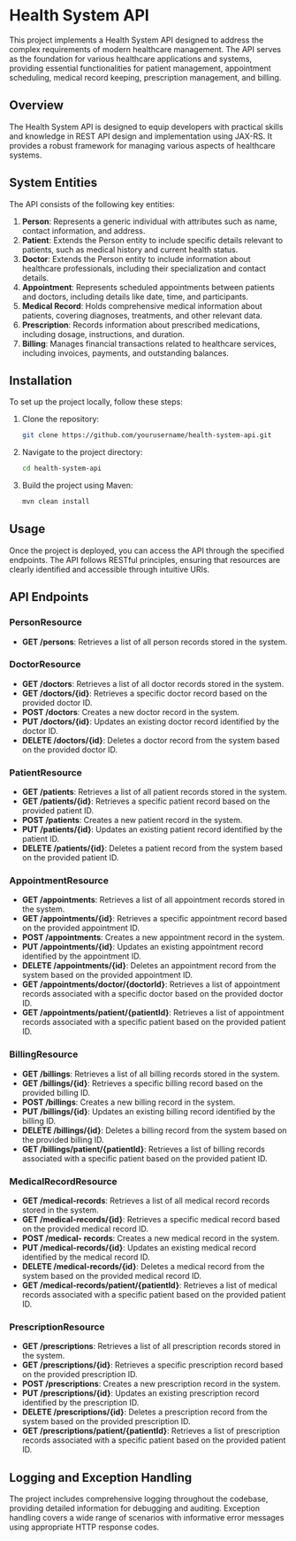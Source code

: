 # Health System API

This project implements a Health System API designed to address the complex requirements of modern healthcare management. The API serves as the foundation for various healthcare applications and systems, providing essential functionalities for patient management, appointment scheduling, medical record keeping, prescription management, and billing.

## Overview

The Health System API is designed to equip developers with practical skills and knowledge in REST API design and implementation using JAX-RS. It provides a robust framework for managing various aspects of healthcare systems.

## System Entities

The API consists of the following key entities:

1. **Person**: Represents a generic individual with attributes such as name, contact information, and address.
2. **Patient**: Extends the Person entity to include specific details relevant to patients, such as medical history and current health status.
3. **Doctor**: Extends the Person entity to include information about healthcare professionals, including their specialization and contact details.
4. **Appointment**: Represents scheduled appointments between patients and doctors, including details like date, time, and participants.
5. **Medical Record**: Holds comprehensive medical information about patients, covering diagnoses, treatments, and other relevant data.
6. **Prescription**: Records information about prescribed medications, including dosage, instructions, and duration.
7. **Billing**: Manages financial transactions related to healthcare services, including invoices, payments, and outstanding balances.

## Installation

To set up the project locally, follow these steps:

1. Clone the repository:

   ```bash
   git clone https://github.com/yourusername/health-system-api.git
   ```

2. Navigate to the project directory:

   ```bash
   cd health-system-api
   ```

3. Build the project using Maven:
   ```bash
   mvn clean install
   ```

## Usage

Once the project is deployed, you can access the API through the specified endpoints. The API follows RESTful principles, ensuring that resources are clearly identified and accessible through intuitive URIs.

## API Endpoints

### PersonResource

- **GET /persons**: Retrieves a list of all person records stored in the system.

### DoctorResource

- **GET /doctors**: Retrieves a list of all doctor records stored in the system.
- **GET /doctors/{id}**: Retrieves a specific doctor record based on the provided doctor ID.
- **POST /doctors**: Creates a new doctor record in the system.
- **PUT /doctors/{id}**: Updates an existing doctor record identified by the doctor ID.
- **DELETE /doctors/{id}**: Deletes a doctor record from the system based on the provided doctor ID.

### PatientResource

- **GET /patients**: Retrieves a list of all patient records stored in the system.
- **GET /patients/{id}**: Retrieves a specific patient record based on the provided patient ID.
- **POST /patients**: Creates a new patient record in the system.
- **PUT /patients/{id}**: Updates an existing patient record identified by the patient ID.
- **DELETE /patients/{id}**: Deletes a patient record from the system based on the provided patient ID.

### AppointmentResource

- **GET /appointments**: Retrieves a list of all appointment records stored in the system.
- **GET /appointments/{id}**: Retrieves a specific appointment record based on the provided appointment ID.
- **POST /appointments**: Creates a new appointment record in the system.
- **PUT /appointments/{id}**: Updates an existing appointment record identified by the appointment ID.
- **DELETE /appointments/{id}**: Deletes an appointment record from the system based on the provided appointment ID.
- **GET /appointments/doctor/{doctorId}**: Retrieves a list of appointment records associated with a specific doctor based on the provided doctor ID.
- **GET /appointments/patient/{patientId}**: Retrieves a list of appointment records associated with a specific patient based on the provided patient ID.

### BillingResource

- **GET /billings**: Retrieves a list of all billing records stored in the system.
- **GET /billings/{id}**: Retrieves a specific billing record based on the provided billing ID.
- **POST /billings**: Creates a new billing record in the system.
- **PUT /billings/{id}**: Updates an existing billing record identified by the billing ID.
- **DELETE /billings/{id}**: Deletes a billing record from the system based on the provided billing ID.
- **GET /billings/patient/{patientId}**: Retrieves a list of billing records associated with a specific patient based on the provided patient ID.

### MedicalRecordResource

- **GET /medical-records**: Retrieves a list of all medical record records stored in the system.
- **GET /medical-records/{id}**: Retrieves a specific medical record based on the provided medical record ID.
- **POST /medical- records**: Creates a new medical record in the system.
- **PUT /medical-records/{id}**: Updates an existing medical record identified by the medical record ID.
- **DELETE /medical-records/{id}**: Deletes a medical record from the system based on the provided medical record ID.
- **GET /medical-records/patient/{patientId}**: Retrieves a list of medical records associated with a specific patient based on the provided patient ID.

### PrescriptionResource

- **GET /prescriptions**: Retrieves a list of all prescription records stored in the system.
- **GET /prescriptions/{id}**: Retrieves a specific prescription record based on the provided prescription ID.
- **POST /prescriptions**: Creates a new prescription record in the system.
- **PUT /prescriptions/{id}**: Updates an existing prescription record identified by the prescription ID.
- **DELETE /prescriptions/{id}**: Deletes a prescription record from the system based on the provided prescription ID.
- **GET /prescriptions/patient/{patientId}**: Retrieves a list of prescription records associated with a specific patient based on the provided patient ID.

## Logging and Exception Handling

The project includes comprehensive logging throughout the codebase, providing detailed information for debugging and auditing. Exception handling covers a wide range of scenarios with informative error messages using appropriate HTTP response codes.
